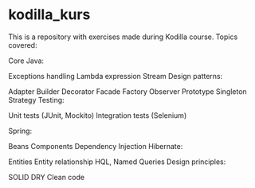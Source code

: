 # kodilla_kurs
This is a repository with exercises made during Kodilla course. Topics covered:

Core Java:

Exceptions handling
Lambda expression
Stream
Design patterns:

Adapter
Builder
Decorator
Facade
Factory
Observer
Prototype
Singleton
Strategy
Testing:

Unit tests (JUnit, Mockito)
Integration tests (Selenium)

Spring:

Beans
Components
Dependency Injection
Hibernate:

Entities
Entity relationship
HQL, Named Queries
Design principles:

SOLID
DRY
Clean code
